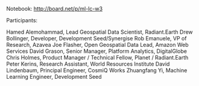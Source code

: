 
Notebook: http://board.net/p/ml-lc-w3

Participants:

Hamed	Alemohammad,	Lead Geospatial Data Scientist,	Radiant.Earth
Drew	Bollinger,	Developer,	Development Seed/Synergise
Rob	Emanuele,	VP of Research,	Azavea
Joe	Flasher,	Open Geospatial Data Lead,	Amazon Web Services
David	Grason,	Senior Manager, Platform Analytics,	DigitalGlobe
Chris	Holmes,	Product Manager / Technical Fellow,	Planet / Radiant.Earth
Peter	Kerins,	Research Assistant,	World Resources Institute
David	Lindenbaum,	Principal Engineer,	CosmiQ Works
Zhuangfang	Yi,	Machine Learning Engineer,	Development Seed
